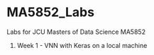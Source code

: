 # MA5852_Labs

Labs for JCU Masters of Data Science MA5852

1. Week 1 - VNN with Keras on a local machine
